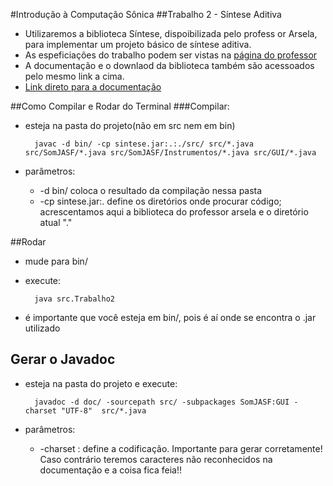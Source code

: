 #Introdução à Computação Sônica
##Trabalho 2 - Síntese Aditiva

* Utilizaremos a biblioteca Síntese, dispoibilizada pelo profess or Arsela, para implementar um projeto básico de síntese aditiva.
* As espeficiações do trabalho podem ser vistas na [página do professor](http://www.cic.unb.br/docentes/lcmm/deptcic2014_1/ics/trabalhos.html#e2)
* A documentação e o downlaod da biblioteca também são acessoados pelo mesmo link a cima.
* [Link direto para a documentação](http://www.cic.unb.br/docentes/lcmm/sintese/javadoc/)

##Como Compilar e Rodar do Terminal
###Compilar:
* esteja na pasta do projeto(não em src nem em bin)
        
        javac -d bin/ -cp sintese.jar:.:./src/ src/*.java src/SomJASF/*.java src/SomJASF/Instrumentos/*.java src/GUI/*.java


* parâmetros:        
  * -d bin/ coloca o resultado da compilação nessa pasta
  * -cp sintese.jar:. define os diretórios onde procurar código; acrescentamos aqui a biblioteca do professor arsela e o diretório atual "."
  
##Rodar
* mude para bin/
* execute:

        java src.Trabalho2 
* é importante que você esteja em bin/, pois é aí onde se encontra o .jar utilizado

## Gerar o Javadoc
* esteja na pasta do projeto e execute:
        
        javadoc -d doc/ -sourcepath src/ -subpackages SomJASF:GUI -charset "UTF-8"  src/*.java


        
* parâmetros:
  * -charset : define a codificação. Importante para gerar corretamente! Caso contrário teremos caracteres não reconhecidos na documentação e a coisa fica feia!! 
